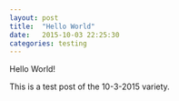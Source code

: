 ```yaml
---
layout: post
title:  "Hello World"
date:   2015-10-03 22:25:30
categories: testing
---
```

Hello World!

This is a test post of the 10-3-2015 variety.
